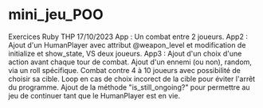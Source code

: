 # mini_jeu_POO
Exercices Ruby THP 17/10/2023
App : Un combat entre 2 joueurs.
App2 : Ajout d'un HumanPlayer avec attribut @weapon_level et modification de initialize et show_state, VS deux joueurs.
App3 : Ajout d'un choix d'une action avant chaque tour de combat. Ajout d'un ennemi (ou non), random, via un roll spécifique. Combat contre 4 à 10 joueurs avec possibilité de choisir sa cible. Loop en cas de choix incorect de la cible pour éviter l'arrêt du programme. Ajout de la méthode "is_still_ongoing?" pour permettre au jeu de continuer tant que le HumanPlayer est en vie.
